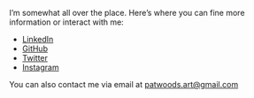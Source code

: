 I’m somewhat all over the place. Here’s where you can fine more information or interact with me:

- [LinkedIn](https://www.linkedin.com/in/patwoodsfromupperdarby/)
- [GitHub](https://github.com/Wat-Poods)
- [Twitter](https://twitter.com/patwoodsisdull)
- [Instagram](https://www.instagram.com/pat._.woods/)


You can also contact me via email at <a href="mailto:patwoods.art@gmail.com" target="_blank" rel="noreferrer noopener">patwoods.art@gmail.com</a>